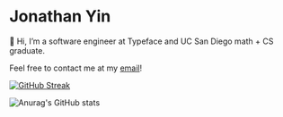 # Jonathan Yin
👋 Hi, I’m a software engineer at Typeface and UC San Diego math + CS graduate. 

Feel free to contact me at my [email](mailto:jonathanyin66@gmail.com)! 
<!---
JonathanYin/JonathanYin is a ✨ special ✨ repository because its `README.md` (this file) appears on your GitHub profile.
You can click the Preview link to take a look at your changes.
--->

[![GitHub Streak](https://streak-stats.demolab.com?user=JonathanYin&theme=react)](https://git.io/streak-stats)

![Anurag's GitHub stats](https://github-readme-stats.vercel.app/api?username=JonathanYin&show_icons=true&theme=react)

